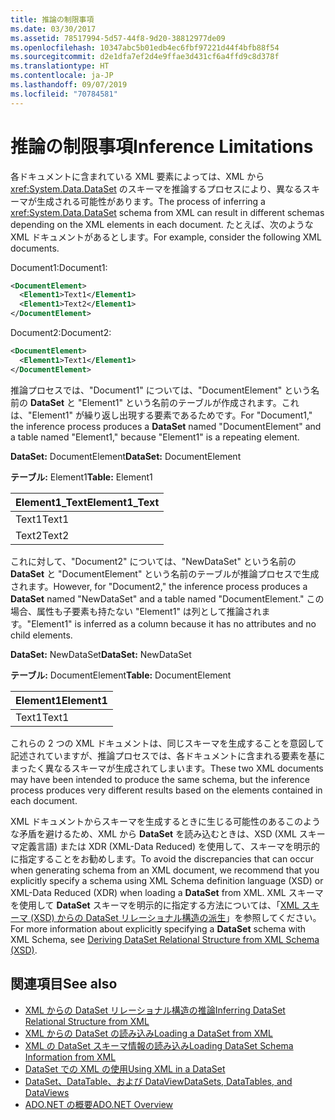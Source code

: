 ```yaml
---
title: 推論の制限事項
ms.date: 03/30/2017
ms.assetid: 78517994-5d57-44f8-9d20-38812977de09
ms.openlocfilehash: 10347abc5b01edb4ec6fbf97221d44f4bfb88f54
ms.sourcegitcommit: d2e1dfa7ef2d4e9ffae3d431cf6a4ffd9c8d378f
ms.translationtype: HT
ms.contentlocale: ja-JP
ms.lasthandoff: 09/07/2019
ms.locfileid: "70784581"
---
```

# <a name="inference-limitations"></a><span data-ttu-id="f8483-102">推論の制限事項</span><span class="sxs-lookup"><span data-stu-id="f8483-102">Inference Limitations</span></span>
<span data-ttu-id="f8483-103">各ドキュメントに含まれている XML 要素によっては、XML から <xref:System.Data.DataSet> のスキーマを推論するプロセスにより、異なるスキーマが生成される可能性があります。</span><span class="sxs-lookup"><span data-stu-id="f8483-103">The process of inferring a <xref:System.Data.DataSet> schema from XML can result in different schemas depending on the XML elements in each document.</span></span> <span data-ttu-id="f8483-104">たとえば、次のような XML ドキュメントがあるとします。</span><span class="sxs-lookup"><span data-stu-id="f8483-104">For example, consider the following XML documents.</span></span>  
  
 <span data-ttu-id="f8483-105">Document1:</span><span class="sxs-lookup"><span data-stu-id="f8483-105">Document1:</span></span>  
  
```xml  
<DocumentElement>  
  <Element1>Text1</Element1>  
  <Element1>Text2</Element1>  
</DocumentElement>  
```  
  
 <span data-ttu-id="f8483-106">Document2:</span><span class="sxs-lookup"><span data-stu-id="f8483-106">Document2:</span></span>  
  
```xml  
<DocumentElement>  
  <Element1>Text1</Element1>  
</DocumentElement>  
```  
  
 <span data-ttu-id="f8483-107">推論プロセスでは、"Document1" については、"DocumentElement" という名前の **DataSet** と "Element1" という名前のテーブルが作成されます。これは、"Element1" が繰り返し出現する要素であるためです。</span><span class="sxs-lookup"><span data-stu-id="f8483-107">For "Document1," the inference process produces a **DataSet** named "DocumentElement" and a table named "Element1," because "Element1" is a repeating element.</span></span>  
  
 <span data-ttu-id="f8483-108">**DataSet:** DocumentElement</span><span class="sxs-lookup"><span data-stu-id="f8483-108">**DataSet:** DocumentElement</span></span>  
  
 <span data-ttu-id="f8483-109">**テーブル:** Element1</span><span class="sxs-lookup"><span data-stu-id="f8483-109">**Table:** Element1</span></span>  
  
|<span data-ttu-id="f8483-110">Element1_Text</span><span class="sxs-lookup"><span data-stu-id="f8483-110">Element1_Text</span></span>|  
|--------------------|  
|<span data-ttu-id="f8483-111">Text1</span><span class="sxs-lookup"><span data-stu-id="f8483-111">Text1</span></span>|  
|<span data-ttu-id="f8483-112">Text2</span><span class="sxs-lookup"><span data-stu-id="f8483-112">Text2</span></span>|  
  
 <span data-ttu-id="f8483-113">これに対して、"Document2" については、"NewDataSet" という名前の **DataSet** と "DocumentElement" という名前のテーブルが推論プロセスで生成されます。</span><span class="sxs-lookup"><span data-stu-id="f8483-113">However, for "Document2," the inference process produces a **DataSet** named "NewDataSet" and a table named "DocumentElement."</span></span> <span data-ttu-id="f8483-114">この場合、属性も子要素も持たない "Element1" は列として推論されます。</span><span class="sxs-lookup"><span data-stu-id="f8483-114">"Element1" is inferred as a column because it has no attributes and no child elements.</span></span>  
  
 <span data-ttu-id="f8483-115">**DataSet:** NewDataSet</span><span class="sxs-lookup"><span data-stu-id="f8483-115">**DataSet:** NewDataSet</span></span>  
  
 <span data-ttu-id="f8483-116">**テーブル:** DocumentElement</span><span class="sxs-lookup"><span data-stu-id="f8483-116">**Table:** DocumentElement</span></span>  
  
|<span data-ttu-id="f8483-117">Element1</span><span class="sxs-lookup"><span data-stu-id="f8483-117">Element1</span></span>|  
|--------------|  
|<span data-ttu-id="f8483-118">Text1</span><span class="sxs-lookup"><span data-stu-id="f8483-118">Text1</span></span>|  
  
 <span data-ttu-id="f8483-119">これらの 2 つの XML ドキュメントは、同じスキーマを生成することを意図して記述されていますが、推論プロセスでは、各ドキュメントに含まれる要素を基にまったく異なるスキーマが生成されてしまいます。</span><span class="sxs-lookup"><span data-stu-id="f8483-119">These two XML documents may have been intended to produce the same schema, but the inference process produces very different results based on the elements contained in each document.</span></span>  
  
 <span data-ttu-id="f8483-120">XML ドキュメントからスキーマを生成するときに生じる可能性のあるこのような矛盾を避けるため、XML から **DataSet** を読み込むときは、XSD (XML スキーマ定義言語) または XDR (XML-Data Reduced) を使用して、スキーマを明示的に指定することをお勧めします。</span><span class="sxs-lookup"><span data-stu-id="f8483-120">To avoid the discrepancies that can occur when generating schema from an XML document, we recommend that you explicitly specify a schema using XML Schema definition language (XSD) or XML-Data Reduced (XDR) when loading a **DataSet** from XML.</span></span> <span data-ttu-id="f8483-121">XML スキーマを使用して **DataSet** スキーマを明示的に指定する方法については、「[XML スキーマ (XSD) からの DataSet リレーショナル構造の派生](deriving-dataset-relational-structure-from-xml-schema-xsd.md)」を参照してください。</span><span class="sxs-lookup"><span data-stu-id="f8483-121">For more information about explicitly specifying a **DataSet** schema with XML Schema, see [Deriving DataSet Relational Structure from XML Schema (XSD)](deriving-dataset-relational-structure-from-xml-schema-xsd.md).</span></span>  
  
## <a name="see-also"></a><span data-ttu-id="f8483-122">関連項目</span><span class="sxs-lookup"><span data-stu-id="f8483-122">See also</span></span>

- [<span data-ttu-id="f8483-123">XML からの DataSet リレーショナル構造の推論</span><span class="sxs-lookup"><span data-stu-id="f8483-123">Inferring DataSet Relational Structure from XML</span></span>](inferring-dataset-relational-structure-from-xml.md)
- [<span data-ttu-id="f8483-124">XML からの DataSet の読み込み</span><span class="sxs-lookup"><span data-stu-id="f8483-124">Loading a DataSet from XML</span></span>](loading-a-dataset-from-xml.md)
- [<span data-ttu-id="f8483-125">XML の DataSet スキーマ情報の読み込み</span><span class="sxs-lookup"><span data-stu-id="f8483-125">Loading DataSet Schema Information from XML</span></span>](loading-dataset-schema-information-from-xml.md)
- [<span data-ttu-id="f8483-126">DataSet での XML の使用</span><span class="sxs-lookup"><span data-stu-id="f8483-126">Using XML in a DataSet</span></span>](using-xml-in-a-dataset.md)
- [<span data-ttu-id="f8483-127">DataSet、DataTable、および DataView</span><span class="sxs-lookup"><span data-stu-id="f8483-127">DataSets, DataTables, and DataViews</span></span>](index.md)
- [<span data-ttu-id="f8483-128">ADO.NET の概要</span><span class="sxs-lookup"><span data-stu-id="f8483-128">ADO.NET Overview</span></span>](../ado-net-overview.md)
